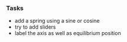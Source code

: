 ### Tasks
- add a spring using a sine or cosine 
- try to add sliders  
- label the axis as well as equilibrium position


